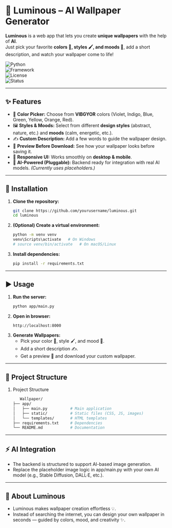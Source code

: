 

# 🎇 Luminous – AI Wallpaper Generator  

**Luminous** is a web app that lets you create **unique wallpapers** with the help of **AI**.  
Just pick your favorite **colors 🎨, styles 🖌, and moods 🌈**, add a short description, and watch your wallpaper come to life!  

![Python](https://img.shields.io/badge/Python-3.9%2B-blue?logo=python)  
![Framework](https://img.shields.io/badge/FastAPI-Backend-green?logo=fastapi)  
![License](https://img.shields.io/badge/License-MIT-yellow)  
![Status](https://img.shields.io/badge/Status-Prototype-orange)  

---

## ✨ Features  

- 🎨 **Color Picker:** Choose from **VIBGYOR** colors (Violet, Indigo, Blue, Green, Yellow, Orange, Red).  
- 🖼 **Styles & Moods:** Select from different **design styles** (abstract, nature, etc.) and **moods** (calm, energetic, etc.).  
- ✍️ **Custom Description:** Add a few words to guide the wallpaper design.  
- 👀 **Preview Before Download:** See how your wallpaper looks before saving it.  
- 📱 **Responsive UI:** Works smoothly on **desktop & mobile**.  
- 🤖 **AI-Powered (Pluggable):** Backend ready for integration with real AI models. *(Currently uses placeholders.)*  

---

## 🚀 Installation  

1. **Clone the repository:**  
   ```sh
   git clone https://github.com/yourusername/luminous.git
   cd luminous
2. **(Optional) Create a virtual environment:**
   ```sh
   python -m venv venv
   venv\Scripts\activate   # On Windows
   # source venv/bin/activate   # On macOS/Linux
3. **Install dependencies:**
   ```sh
   pip install -r requirements.txt

---

## ▶️ Usage

1. **Run the server:**
   ```sh
   python app/main.py
2. **Open in browser:**
   ```sh
   http://localhost:8000
3. **Generate Wallpapers:**
   - Pick your color 🌈, style 🖌, and mood 💫.
   - Add a short description ✍️.
   - Get a preview 👀 and download your custom wallpaper.
   
---

## 📂 Project Structure
1. Project Structure
 
   ```sh
      Wallpaper/
   ├── app/
   │   ├── main.py          # Main application
   │   ├── static/          # Static files (CSS, JS, images)
   │   └── templates/       # HTML templates
   ├── requirements.txt     # Dependencies
   └── README.md            # Documentation

   
---
## ⚡ AI Integration

  - The backend is structured to support AI-based image generation.
  - Replace the placeholder image logic in app/main.py with your own AI model (e.g., Stable Diffusion, DALL·E, etc.).
---

## 🌟 About Luminous
- Luminous makes wallpaper creation effortless 💡.
- Instead of searching the internet, you can design your own wallpaper in seconds — guided by colors, mood, and creativity ✨.

